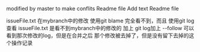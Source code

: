 modified by master
to make conflits
Readme file
Add text  Readme file

 issueFile.txt 在mybranch中的修改 使用git blame 完全看不到，而且 使用git log 查看 issueFile.txt 是看不到mybranch中的修改的
 加上 git log加上 --follow 可以看到那次修改的log，但是在合并之后 那个修改被去掉了，但是没有留下去掉的这个操作记录 
